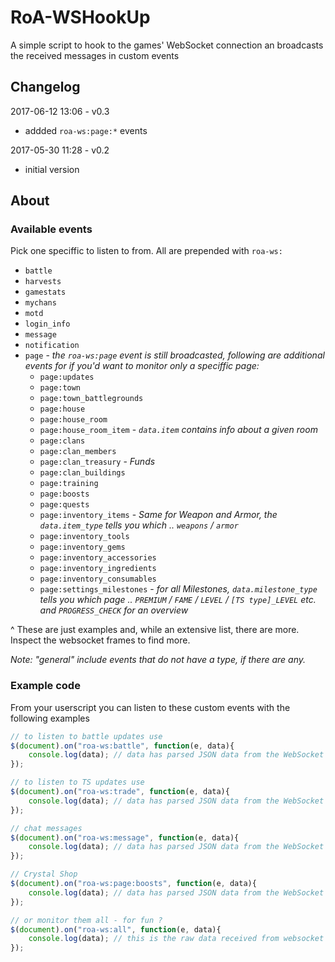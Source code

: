 # RoA-WSHookUp
A simple script to hook to the games' WebSocket connection an broadcasts the received messages in custom events

## Changelog

2017-06-12 13:06 - v0.3
 * addded `roa-ws:page:*` events

2017-05-30 11:28 - v0.2
 * initial version

## About

### Available events
Pick one speciffic to listen to from. All are prepended with `roa-ws:`

 * `battle`
 * `harvests`
 * `gamestats`
 * `mychans`
 * `motd`
 * `login_info`
 * `message`
 * `notification`
 * `page` - *the `roa-ws:page` event is still broadcasted, following are additional events for if you'd want to monitor only a speciffic page:*
   * `page:updates`
   * `page:town`
   * `page:town_battlegrounds`
   * `page:house`
   * `page:house_room`
   * `page:house_room_item` - *`data.item` contains info about a given room*
   * `page:clans`
   * `page:clan_members`
   * `page:clan_treasury` - *Funds*
   * `page:clan_buildings`
   * `page:training`
   * `page:boosts`
   * `page:quests`
   * `page:inventory_items` - *Same for Weapon and Armor, the `data.item_type` tells you which .. `weapons` / `armor`*
   * `page:inventory_tools`
   * `page:inventory_gems`
   * `page:inventory_accessories`
   * `page:inventory_ingredients`
   * `page:inventory_consumables`
   * `page:settings_milestones` - *for all Milestones, `data.milestone_type` tells you which page .. `PREMIUM` / `FAME` / `LEVEL` / `[TS type]_LEVEL` etc. and `PROGRESS_CHECK` for an overview*


^ These are just examples and, while an extensive list, there are more. Inspect the websocket frames to find more.

_Note: "general" include events that do not have a type, if there are any._

### Example code

From your userscript you can listen to these custom events with the following examples

```js
// to listen to battle updates use
$(document).on("roa-ws:battle", function(e, data){
    console.log(data); // data has parsed JSON data from the WebSocket event
});

// to listen to TS updates use
$(document).on("roa-ws:trade", function(e, data){
    console.log(data); // data has parsed JSON data from the WebSocket event
});

// chat messages
$(document).on("roa-ws:message", function(e, data){
    console.log(data); // data has parsed JSON data from the WebSocket event
});

// Crystal Shop
$(document).on("roa-ws:page:boosts", function(e, data){
    console.log(data); // data has parsed JSON data from the WebSocket event
});

// or monitor them all - for fun ?
$(document).on("roa-ws:all", function(e, data){
    console.log(data); // this is the raw data received from websocket (usually a JSON encoded string)
});
```